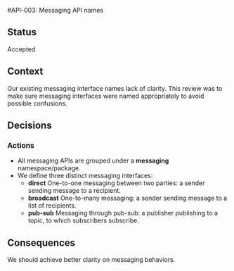 #API-003: Messaging API names

## Status
Accepted

## Context
Our existing messaging interface names lack of clarity. This review was to make sure messaging interfaces were named appropriately to avoid possible confusions.

## Decisions

### Actions 

* All messaging APIs are grouped under a **messaging** namespace/package.
* We define three distinct messaging interfaces:
    - **direct**
      One-to-one messaging between two parties: a sender sending message to a recipient.
    - **broadcast**
      One-to-many messaging: a sender sending message to a list of recipients. 
    - **pub-sub**
      Messaging through pub-sub: a publisher publishing to a topic, to which subscribers subscribe.

## Consequences

We should achieve better clarity on messaging behaviors.